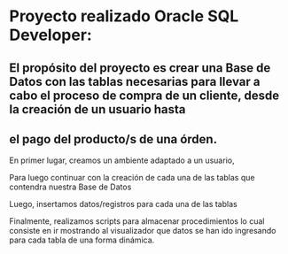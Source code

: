 # Proyecto realizado Oracle SQL Developer:

## El propósito del proyecto es crear una Base de Datos con las tablas necesarias para llevar a cabo el proceso de compra de un cliente, desde la creación de un usuario hasta
## el pago del producto/s de una órden.

En primer lugar, creamos un ambiente adaptado a un usuario,

Para luego continuar con la creación de cada una de las tablas que contendra nuestra Base de Datos

Luego, insertamos datos/registros para cada una de las tablas

Finalmente, realizamos scripts para almacenar procedimientos lo cual consiste en ir mostrando al visualizador que datos se han ido ingresando para cada tabla de una forma dinámica.
